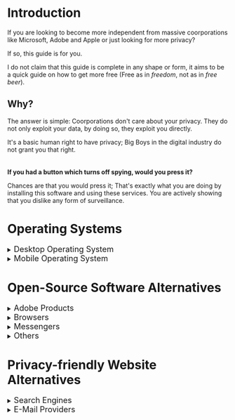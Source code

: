 # Introduction
If you are looking to become more independent from massive coorporations like Microsoft, Adobe and Apple or just looking for more privacy?

 If so, this guide is for you.
 
 I do not claim that this guide is complete in any shape or form, it aims to be a quick guide on how to get more free (Free as in *freedom*, not as in *free beer*).

## Why?
The answer is simple: Coorporations don't care about your privacy. They do not only exploit your data, by doing so, they exploit you directly.

It's a basic human right to have privacy; Big Boys in the digital industry do not grant you that right.
\
\
\
**If you had a button which turns off spying, would you press it?**

Chances are that you would press it; That's exactly what you are doing by installing this software and using these services. You are actively showing that you dislike any form of surveillance.
# Operating Systems
<details>
    <summary><font size=4>Desktop Operating System</font></summary>

Instead of using *MacOS* or *Windows*, I highly suggest to use a *Linux* flavor. For ease of use [Linux Mint](https://linuxmint.com/) is probably best. Contrary to popular belief, Linux is not only for the tech-savvy, anyone can use it. To be completely honest, some Linux-flavours are even easier to use than MacOS or Windows; many tools provided aim to make your life easier.
1. Download the latest ISO [here](https://linuxmint.com/edition.php?id=302).
2. Install [Rufus](https://rufus.ie/en/) to be able to "burn" ISO-images onto USB-drives.
3. Take a USB-drive, insert it and open Rufus.
4. Select your ISO file and the USB-drive and click `START`.
5. Your drive is now ready for installation.
6. **Backup your important files.** After installation, you will not be able to recover them. Be careful!
7. With the USB-drive inserted, restart your computer and repeatedly press `DEL`. Then select your USB-drive to boot from.
8. Follow the instructions on your screen.
9. Done!

</details>

<details>
    <summary><font size=4>Mobile Operating System</font></summary>

Instead of using *Android*, [GrapheneOS](https://grapheneos.org/) is focussed on privacy while still being based on Android. **It only has official support for Google Pixel smartphones.**

Informations on how to install *GrapheneOS* are on their website.

</details>


# Open-Source Software Alternatives

<details>
    <summary><font size=4>Adobe Products</font></summary>

### Premiere Pro
* [Kdenlive](https://kdenlive.org/en/) | Windows / MacOS / Linux
* [Shotcut](https://shotcut.org/) | Windows / MacOS / Linux

### After Effects
* [Natron](https://natrongithub.github.io/) | Windows / MacOS / Linux

### Photoshop
* [GIMP](https://www.gimp.org/) (Photo-editing) | Windows / MacOS / Linux
* [Krita](https://krita.org/en/) (Digital drawing) | Windows / MacOS / Linux

### Lightroom
* [Darktable](https://www.darktable.org/) | Windows / MacOS / Linux

### Illustrator
* [Inkscape](https://inkscape.org/) | Windows / MacOS / Linux

### Animate
* [Krita](https://krita.org/en/) | Windows / MacOS / Linux
* [OpenToonz](https://opentoonz.github.io/e/) | Windows / MacOS / Linux

### Audition
* [Audacity](https://www.audacityteam.org/) | Windows / MacOS / Linux
</details>

<details>
    <summary><font size=4>Browsers</font></summary>

### Google Chrome / Opera GX
* [Firefox](https://www.mozilla.org/en-US/firefox/new/) | Windows / MacOS / Linux | Android / iOS
* [LibreWolf](https://librewolf.net/) (Privacy Oriented) | Windows / MacOS / Linux
* [Brave](https://brave.com/) | Windows / MacOS / Linux  | Android / iOS
</details>

<details>
    <summary><font size=4>Messengers</font></summary>

### Discord
* [WebCord](https://github.com/SpacingBat3/WebCord) | Windows / MacOS / Linux

### WhatsApp
* [Signal]() | Windows/MacOS/Linux | Android / iOS

</details>

<details>
    <summary><font size=4>Others</font></summary>

### Google Photos / Gallery Apps
* [Aves](https://github.com/deckerst/aves) | Android

### Reddit App
* [Infinity](https://github.com/Docile-Alligator/Infinity-For-Reddit) | Android

### Google Play Store
* [F-Droid](https://f-droid.org/) | Android

### Google Maps
* [Organic Maps](https://organicmaps.app/) | Android / iOS
* [OpenStreetMap](https://www.openstreetmap.org/) | Web

### Note-taking Apps
* [Orgzly](https://www.orgzly.com/) | Android

### Telephone App
* [Simple Phone](https://www.simplemobiletools.com/) | Android

### Contacts App
* [Simple Contacts](https://www.simplemobiletools.com/) | Android
  
### Calendar App
* [Simple Calendar](https://www.simplemobiletools.com/) | Android

### Spotify Desktop Client
* [Psst](https://github.com/jpochyla/psst) | Windows / MacOS / Linux

</details>

# Privacy-friendly Website Alternatives

<details>
    <summary><font size=4>Search Engines</font></summary>

* [Startpage](https://startpage.com)
* [DuckDuckGo](https://duckduckgo.com)
* [Brave Search](https://search.brave.com/)
* [Ecosia](https://www.ecosia.org/)

</details>

<details>
    <summary><font size=4>E-Mail Providers</font></summary>

* [Proton](https://proton.me/)
* [Tutanota](https://tutanota.com/)
* [StartMail](https://www.startmail.com)
* [Librem](https://librem.one/)

</details>
